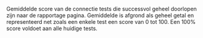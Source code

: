 Gemiddelde score van de connectie tests die successvol geheel 
doorlopen zijn naar de rapportage pagina.  Gemiddelde is afgrond als 
geheel getal en representeerd net zoals een enkele test een score van 
0 tot 100.  Een 100% score voldoet aan alle huidige tests.
